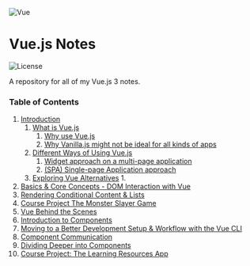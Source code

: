 ![Vue](https://i.pinimg.com/originals/60/17/da/6017da3ed8f203fe979b16dae1ad2259.png)

# Vue.js Notes

<!-- Shields -->
![License](https://img.shields.io/badge/license-GNU-green)

A repository for all of my Vue.js 3 notes.

### Table of Contents

1. [Introduction](Notes/Introduction/Introduction.md)
    1. [What is Vue.js](Notes/Introduction/what-is-vuejs.md)
        1. [Why use Vue.js](Notes/Introduction/what-is-vuejs.md#why-use-vue.js)
        2. [Why Vanilla.js might not be ideal for all kinds of apps](Notes/Introduction/what-is-vuejs.md#why-vanillajs-might-not-be-ideal-for-all-kinds-of-apps)
    2. [Different Ways of Using Vue.js](Notes/Introduction/different-ways-of-using-vuejs.md)
        1. [Widget approach on a multi-page application](Notes/Introduction/different-ways-of-using-vuejs.md#widget-approach-on-a-multi-page-application)
        2. [(SPA) Single-page Application approach](Notes/Introduction/different-ways-of-using-vuejs.md#(SPA)-Single-page-Application-approach)
    3.  [Exploring Vue Alternatives](Notes/Introduction/exploring-vue-alternatives.md)
		1.  
2. [Basics & Core Concepts - DOM Interaction with Vue](#prompt-customization)
3. [Rendering Conditional Content & Lists](https://github.com/bhilburn/powerlevel9k/wiki/Troubleshooting)
4. [Course Project The Monster Slayer Game](https://github.com/bhilburn/powerlevel9k/wiki/Troubleshooting)
5. [Vue Behind the Scenes](https://github.com/bhilburn/powerlevel9k/wiki/Troubleshooting)
6. [Introduction to Components](https://github.com/bhilburn/powerlevel9k/wiki/Troubleshooting)
7. [Moving to a Better Development Setup & Workflow with the Vue CLI](https://github.com/bhilburn/powerlevel9k/wiki/Troubleshooting)
8. [Component Communication](https://github.com/bhilburn/powerlevel9k/wiki/Troubleshooting)
9. [Dividing Deeper into Components](https://github.com/bhilburn/powerlevel9k/wiki/Troubleshooting)
10. [Course Project: The Learning Resources App](https://github.com/bhilburn/powerlevel9k/wiki/Troubleshooting)

